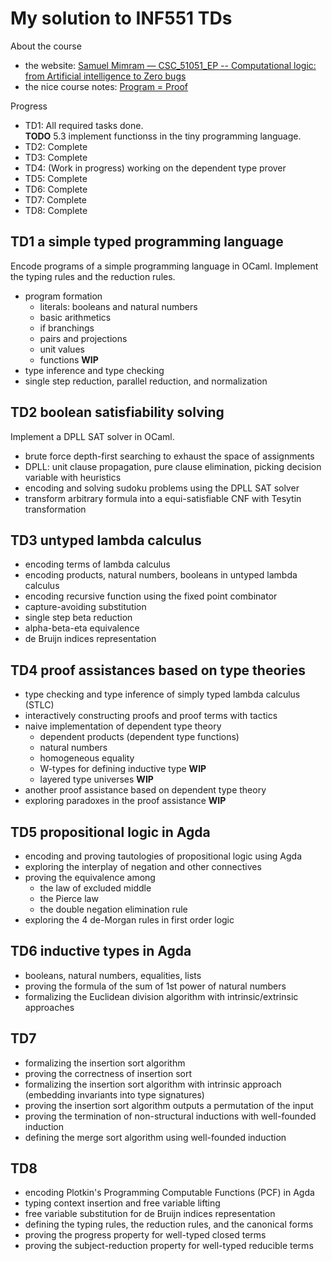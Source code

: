 # My solution to INF551 TDs

About the course

- the website: [Samuel Mimram — CSC_51051_EP -- Computational logic: from Artificial intelligence to Zero bugs](https://www.lix.polytechnique.fr/Labo/Samuel.Mimram/teaching/INF551/)
- the nice course notes: [Program = Proof](https://www.lix.polytechnique.fr/Labo/Samuel.Mimram/teaching/INF551/course.pdf)

Progress

- TD1: All required tasks done.  
    **TODO** 5.3 implement functionss in the tiny programming language.
- TD2: Complete
- TD3: Complete
- TD4: (Work in progress) working on the dependent type prover
- TD5: Complete
- TD6: Complete
- TD7: Complete
- TD8: Complete

## TD1 a simple typed programming language

Encode programs of a simple programming language in OCaml.
Implement the typing rules and the reduction rules.

- program formation
  - literals: booleans and natural numbers
  - basic arithmetics
  - if branchings
  - pairs and projections
  - unit values
  - functions **WIP**
- type inference and type checking
- single step reduction, parallel reduction, and normalization

## TD2 boolean satisfiability solving

Implement a DPLL SAT solver in OCaml.

- brute force depth-first searching to exhaust the space of assignments
- DPLL: unit clause propagation, pure clause elimination, picking decision variable with heuristics
- encoding and solving sudoku problems using the DPLL SAT solver
- transform arbitrary formula into a equi-satisfiable CNF with Tesytin transformation

## TD3 untyped lambda calculus

- encoding terms of lambda calculus
- encoding products, natural numbers, booleans in untyped lambda calculus
- encoding recursive function using the fixed point combinator
- capture-avoiding substitution
- single step beta reduction
- alpha-beta-eta equivalence
- de Bruijn indices representation

## TD4 proof assistances based on type theories

- type checking and type inference of simply typed lambda calculus (STLC)
- interactively constructing proofs and proof terms with tactics
- naive implementation of dependent type theory
  - dependent products (dependent type functions)
  - natural numbers
  - homogeneous equality
  - W-types for defining inductive type **WIP**
  - layered type universes **WIP**
- another proof assistance based on dependent type theory
- exploring paradoxes in the proof assistance **WIP**

## TD5 propositional logic in Agda

- encoding and proving tautologies of propositional logic using Agda
- exploring the interplay of negation and other connectives
- proving the equivalence among
  - the law of excluded middle
  - the Pierce law
  - the double negation elimination rule
- exploring the 4 de-Morgan rules in first order logic

## TD6 inductive types in Agda

- booleans, natural numbers, equalities, lists
- proving the formula of the sum of 1st power of natural numbers
- formalizing the Euclidean division algorithm with intrinsic/extrinsic approaches

## TD7

- formalizing the insertion sort algorithm
- proving the correctness of insertion sort
- formalizing the insertion sort algorithm with intrinsic approach (embedding invariants into type signatures)
- proving the insertion sort algorithm outputs a permutation of the input
- proving the termination of non-structural inductions with well-founded induction
- defining the merge sort algorithm using well-founded induction

## TD8

- encoding Plotkin's Programming Computable Functions (PCF) in Agda
- typing context insertion and free variable lifting
- free variable substitution for de Bruijn indices representation
- defining the typing rules, the reduction rules, and the canonical forms
- proving the progress property for well-typed closed terms
- proving the subject-reduction property for well-typed reducible terms

